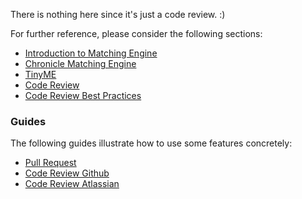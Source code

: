 There is nothing here since it's just a code review. :)

For further reference, please consider the following sections:

* [Introduction to Matching Engine](https://docs.google.com/document/d/1flJFnrSlIbnBzFYMGcPgkrp4qjbuk9RGwOjKvhudEFo/edit?usp=sharing)
* [Chronicle Matching Engine](https://chronicle.software/wp-content/uploads/2022/11/Matching_Engine_TR.pdf)
* [TinyME](https://github.com/SE1-ECE-UT/TinyME)
* [Code Review](https://en.wikipedia.org/wiki/Code_review)
* [Code Review Best Practices](https://www.kevinlondon.com/2015/05/05/code-review-best-practices.html)

### Guides

The following guides illustrate how to use some features concretely:

* [Pull Request](https://guides.github.com/activities/hello-world/)
* [Code Review Github](https://guides.github.com/introduction/flow/)
* [Code Review Atlassian](https://www.atlassian.com/agile/code-reviews)

